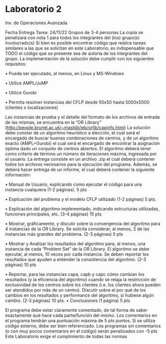 # Laboratorio 2
Inv. de Operaciones Avanzada

Fecha Entrega Tarea: 24/11/22
Grupos de 3-4 personas
La copia se penalizará con nota 1 para todos los integrantes del (los) grupo(s) involucrado(s)
Si bien es posible encontrar código que realice tareas similares a las que se solicitan en este
Laboratorio, es indispensable que TODO el código que se presente sea de autoría de los integrantes del
grupo.
La implementación de la solución debe cumplir con los siguientes requisitos:

• Pueda ser ejecutado, al menos, en Linux y MS-Windows

• Utilice AMPL/JuMP

• Utilice Gurobi

• Permita resolver instancias del CFLP desde 50x50 hasta 5000x5000 (clientes x localizaciones)

Las instancias de prueba y el detalle del formato de los archivos de entrada de las mismas, se encuentra
en la “OR Library” (http://people.brunel.ac.uk/~mastjjb/jeb/orlib/capinfo.html)
La solución debe constar de un algoritmo heurístico a elección, el cual será el encargado de buscar
buenas combinaciones de centros, y de un algoritmo exacto (AMPL+Gurobi) el cual será el encargado
de encontrar la asignación óptima dado un conjunto de centros abiertos. El algoritmo deberá tener
como criterio de término un número de iteraciones máxima, ingresada por el usuario.
La entrega consiste en un archivo .zip el cual deberá contener todos los archivos necesarios para la
ejecución del programa. Además, se deberá hacer entrega de un informe, el cual deberá contener la
siguiente información:

• Manual de Usuario, explicando como ejecutar el código para una instancia cualquiera (1-2
páginas). 5 pts

• Explicación del problema y el modelo CFLP utilizado (1-2 páginas) 5 pts.

• Explicación del algoritmo implementado, indicando estructuras utilizadas, funciones
principales, etc. (3-4 páginas) 15 pts

• Mostrar, gráficamente, y discutir sobre la convergencia del algoritmo para 4 instancias de la OR
Library. Se solicita considerar, al menos, 2 de las instancias más grandes del problema. (2-3
páginas) 5 pts

• Mostrar y Analizar los resultados del algoritmo para, al menos, una instancia de cada “Problem
Set” de la OR Library. El algoritmo se debe ejecutar, al menos, 10 veces por cada instancia. Se
deben reportar los resultados que ayuden a entender la consistencia del algoritmo. (2-3 páginas)
10 pts

• Reportar, para las instancias capa, capb y capc cómo cambian los resultados (y la eficiencia del
algoritmo) cuando se relaja la restricción de exclusividad de los centros sobre los clientes (i.e.
los clientes ahora pueden ser atendidos por más de un centro). Discutir sobre el por qué de los
cambios en los resultados y performance del algoritmo, si hubiese algún cambio. (2-3 páginas)
10 pts.
• Conclusiones (1 página) 5 pts

El programa debe estar claramente comentado, de tal forma de saber exactamente qué hace cada
parte/función del mismo. Los comentarios en el programa tendrán una puntuación máxima de 5 pts
puntos. Si se utiliza código externo, debe ser bien referenciado. Los programas sin comentarios (o con
muy pocos comentarios en el código) serán penalizados con -5 pts
Este Laboratorio exige el cumplimiento de todas las normas